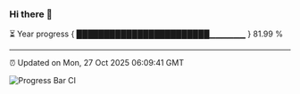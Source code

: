 ### Hi there 👋

⏳ Year progress { ████████████████████████▁▁▁▁▁▁ } 81.99 %

---

⏰ Updated on Mon, 27 Oct 2025 06:09:41 GMT

![Progress Bar CI](https://github.com/liununu/liununu/workflows/Progress%20Bar%20CI/badge.svg)
